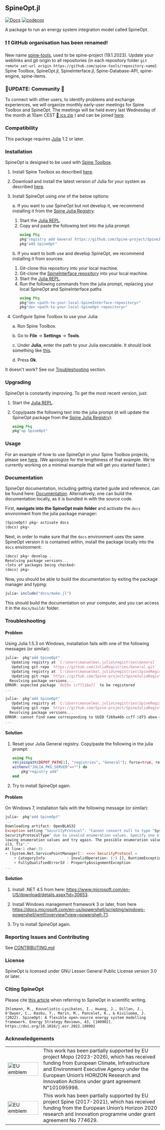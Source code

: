 ## SpineOpt.jl

[![Docs](https://img.shields.io/badge/docs-stable-blue.svg)](https://spine-project.github.io/SpineOpt.jl/latest/index.html)
[![codecov](https://codecov.io/gh/Spine-project/SpineOpt.jl/branch/master/graph/badge.svg)](https://codecov.io/gh/Spine-project/SpineOpt.jl)

A package to run an energy system integration model called SpineOpt.

### :exclamation: :exclamation:  **GitHub organisation has been renamed!** 

New name [spine-tools](https://github.com/spine-tools), used to be spine-project (19.1.2023). Update your weblinks and git origin to all repositories (in each repository folder `git remote set-url origin https://github.com/spine-tools/repository-name`): Spine Toolbox, SpineOpt.jl, SpineInterface.jl, Spine-Database-API, spine-engine, spine-items.


### :loudspeaker:UPDATE: Community :rocket: 

To connect with other users, to identify problems and exchange experiences, we will organize monthly early-user meetings for Spine Toolbox and SpineOpt. The meetings will be held every last Wednesday of the month at 10am CEST [:calendar: ics zip](https://github.com/Spine-project/SpineOpt.jl/files/9149471/Spine.Toolbox.and.SpineOpt.Exchange.QA.Help.zip)
) and can be joined [here](https://teams.microsoft.com/l/meetup-join/19%3ameeting_YjlhOWNmZjYtMDUxMC00MWViLTllMGUtNGI0NWY5NzY2YTU4%40thread.v2/0?context=%7b%22Tid%22%3a%22d7ab8571-7881-415a-b0c2-b5a933c86ee8%22%2c%22Oid%22%3a%227ff67982-a736-42fa-ade6-994bb97d94a8%22%7d).

### Compatibility

This package requires [Julia](https://julialang.org/) 1.2 or later.

### Installation

SpineOpt is designed to be used with [Spine Toolbox](https://github.com/Spine-project/Spine-Toolbox).

1. Install Spine Toolbox as described [here](https://github.com/Spine-project/Spine-Toolbox/blob/master/README.md#installation).

2. Download and install the latest version of Julia for your system as described [here](https://julialang.org/downloads).

3. Install SpineOpt using *one* of the below options:

	a. If you want to *use* SpineOpt but not develop it,
      we recommend installing it from the [Spine Julia Registry](https://github.com/Spine-project/SpineJuliaRegistry):

      1. Start the [Julia REPL](https://github.com/Spine-project/SpineOpt.jl/raw/master/docs/src/figs/win_run_julia.png).
      2. Copy and paste the following text into the julia prompt:
         ```julia
         using Pkg
         pkg"registry add General https://github.com/Spine-project/SpineJuliaRegistry"
         pkg"add SpineOpt"
         ```

	b. If you want to both use and develop SpineOpt, we recommend installing it from sources:

      1. Git-clone this repository into your local machine.
      2. Git-clone the [SpineInterface repository](https://github.com/Spine-project/SpineInterface.jl) into your local machine.
      3. Start the [Julia REPL](https://github.com/Spine-project/SpineOpt.jl/raw/master/docs/src/figs/win_run_julia.png).
      4. Run the following commands from the julia prompt, replacing your local SpineOpt and SpineInterface paths
         ```julia
         using Pkg
         pkg"dev <path-to-your-local-SpineInterface-repository>"
         pkg"dev <path-to-your-local-SpineOpt-repository>"
         ```

4. Configure Spine Toolbox to use your Julia:

	a. Run Spine Toolbox.

	b. Go to **File** -> **Settings** -> **Tools**.

	c. Under **Julia**, enter the path to your Julia executable. It should look something like [this](https://github.com/Spine-project/SpineOpt.jl/raw/master/docs/src/figs/spinetoolbox_settings_juliaexe.png).

	d. Press **Ok**.

It doesn't work? See our [Troubleshooting](#troubleshooting) section.

### Upgrading

SpineOpt is constantly improving. To get the most recent version, just:

1. Start the [Julia REPL](https://github.com/Spine-project/SpineOpt.jl/raw/master/docs/src/figs/win_run_julia.png).

2. Copy/paste the following text into the julia prompt
(it will update the SpineOpt package from the [Spine Julia Registry](https://github.com/Spine-project/SpineJuliaRegistry)):

	```julia
	using Pkg
	pkg"up SpineOpt"
	```

### Usage

For an example of how to use SpineOpt in your Spine Toolbox projects,
please see [here](https://spine-toolbox.readthedocs.io/en/latest/case_study_a5.html).
(We apologize for the lengthiness of that example. We're currently working on a minimal example that will get you started faster.)

### Documentation

SpineOpt documentation, including getting started guide and reference, can be found here: [Documentation](https://spine-project.github.io/SpineOpt.jl/latest/index.html).
Alternatively, one can build the documentation locally, as it is bundled in with the source code.

First, **navigate into the SpineOpt main folder** and activate the `docs` environment from the julia package manager:

```julia
(SpineOpt) pkg> activate docs
(docs) pkg>
```

Next, in order to make sure that the `docs` environment uses the same SpineOpt version it is contained within,
install the package locally into the `docs` environment:

```julia
(docs) pkg> develop .
Resolving package versions...
<lots of packages being checked>
(docs) pkg>
```

Now, you should be able to build the documentation by exiting the package manager and typing:

```julia
julia> include("docs/make.jl")
```

This should build the documentation on your computer, and you can access it in the `docs/build/` folder.

### Troubleshooting

#### Problem

Using Julia 1.5.3 on Windows, installation fails with one of the following messages (or similar):

```julia
julia>  pkg"add SpineOpt"
   Updating registry at `C:\Users\manuelma\.julia\registries\General`
   Updating git-repo `https://github.com/JuliaRegistries/General.git`
   Updating registry at `C:\Users\manuelma\.julia\registries\SpineRegistry`
   Updating git-repo `https://github.com/Spine-project/SpineJuliaRegistry`
  Resolving package versions...
ERROR: expected package `UUIDs [cf7118a7]` to be registered
...
```
```julia
julia>  pkg"add SpineOpt"
   Updating registry at `C:\Users\manuelma\.julia\registries\SpineRegistry`
   Updating git-repo `https://github.com/Spine-project/SpineJuliaRegistry`
  Resolving package versions...
ERROR: cannot find name corresponding to UUID f269a46b-ccf7-5d73-abea-4c690281aa53 in a registry
...
 ```

#### Solution

1. Reset your Julia General registry. Copy/paste the following in the julia prompt:

	```julia
	using Pkg
	rm(joinpath(DEPOT_PATH[1], "registries", "General"); force=true, recursive=true)
	withenv("JULIA_PKG_SERVER"=>"") do
	    pkg"registry add"
	end
	```
2. Try to install SpineOpt again.

#### Problem

On Windows 7, installation fails with the following message (or similar):

```julia
julia>  pkg"add SpineOpt"
...
Downloading artifact: OpenBLAS32
Exception setting "SecurityProtocol": "Cannot convert null to type "System.Net.
SecurityProtocolType" due to invalid enumeration values. Specify one of the fol
lowing enumeration values and try again. The possible enumeration values are "S
sl3, Tls"."
At line:1 char:35
+ [System.Net.ServicePointManager]:: <<<< SecurityProtocol =
    + CategoryInfo          : InvalidOperation: (:) [], RuntimeException
    + FullyQualifiedErrorId : PropertyAssignmentException
...
```

#### Solution

1. Install .NET 4.5 from here: https://www.microsoft.com/en-US/download/details.aspx?id=30653.

2. Install Windows management framework 3 or later, from here https://docs.microsoft.com/en-us/powershell/scripting/windows-powershell/wmf/overview?view=powershell-7.1.

3. Try to install SpineOpt again.


### Reporting Issues and Contributing

See [CONTRIBUTING.md](CONTRIBUTING.md)

### License

SpineOpt is licensed under GNU Lesser General Public License version 3.0 or later.

### Citing SpineOpt

Please cite [this article](https://doi.org/10.1016/j.esr.2022.100902) when referring to SpineOpt in scientific writing.

```
Ihlemann, M., Kouveliotis-Lysikatos, I., Huang, J., Dillon, J., O'Dwyer, C., Rasku, T., Marin, M., Poncelet, K., & Kiviluoma, J. (2022). SpineOpt: A flexible open-source energy system modelling framework. Energy Strategy Reviews, 43, [100902]. https://doi.org/10.1016/j.esr.2022.100902
```

### Acknowledgements

<center>
<table width=500px frame="none">
<tr>
<td valign="middle" width=100px>
<img src=fig/eu-emblem-low-res.jpg alt="EU emblem" width=100%></td>
<td valign="middle">This work has been partially supported by EU project Mopo (2023-2026), which has received funding from European Climate, Infrastructure and Environment Executive Agency under the European Union’s HORIZON Research and Innovation Actions under grant agreement N°101095998.</td>
<tr>
<td valign="middle" width=100px>
<img src=fig/eu-emblem-low-res.jpg alt="EU emblem" width=100%></td>
<td valign="middle">This work has been partially supported by EU project Spine (2017-2021), which has received funding from the European Union’s Horizon 2020 research and innovation programme under grant agreement No 774629.</td>
</table>
</center>
